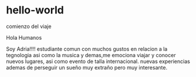 # hello-world
comienzo del viaje

Hola  Humanos

Soy Adria!!!!
estudiante comun con muchos gustos en relacion a la tegnologia asi como la musica
y demas,me emociona viajar y conocer nuevos lugares, asi como evento de
talla internacional.
nuevas experiencias ademas de perseguir un sueño muy extraño pero muy interesante.

